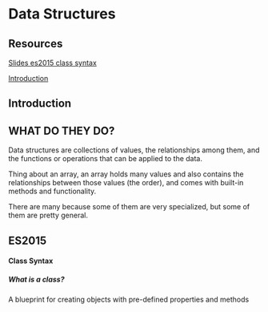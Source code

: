 # Data Structures

## Resources

[Slides es2015 class syntax](https://cs.slides.com/colt_steele/es2015-class-syntax)

[Introduction](#introduction)

## Introduction

## WHAT DO THEY DO?
Data structures are collections of values, the relationships among them, and the functions or operations that can be applied to the data.

Thing about an array, an array holds many values and also contains the relationships between those values (the order), and comes with built-in methods and functionality.

There are many because some of them are very specialized, but some of them are pretty general.

## ES2015

#### Class Syntax

##### What is a class?

A blueprint for creating objects with pre-defined properties and methods 

